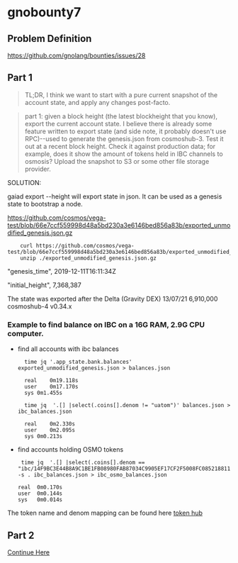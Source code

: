 # gnobounty7

## Problem Definition

https://github.com/gnolang/bounties/issues/28

## Part 1
> TL;DR, I think we want to start with a pure current snapshot of the account state, and apply any changes post-facto.

> part 1: given a block height (the latest blockheight that you know), export the current account state. I believe there is already some feature written to export state (and side note, it probably doesn't use RPC)--used to generate the genesis.json from cosmoshub-3. Test it out at a recent block height. Check it against production data; for example, does it show the amount of tokens held in IBC channels to osmosis? Upload the snapshot to S3 or some other file storage provider.

SOLUTION:

gaiad export --height will export state in json. It can be used as a genesis state to bootstrap a node. 

https://github.com/cosmos/vega-test/blob/66e7ccf559998d48a5bd230a3e6146bed856a83b/exported_unmodified_genesis.json.gz

        curl https://github.com/cosmos/vega-test/blob/66e7ccf559998d48a5bd230a3e6146bed856a83b/exported_unmodified_genesis.json.gz
        unzip ./exported_unmodified_genesis.json.gz

"genesis_time", 2019-12-11T16:11:34Z 

"initial_height", 7,368,387

The state was exported after the Delta (Gravity DEX) 13/07/21 6,910,000 cosmoshub-4 v0.34.x

### Example to find balance on IBC on a 16G RAM, 2.9G CPU computer.

- find all accounts with ibc balances

        time jq '.app_state.bank.balances' exported_unmodified_genesis.json > balances.json

        real	0m19.118s
        user	0m17.170s
        sys	0m1.455s

        time jq  '.[] |select(.coins[].denom != "uatom")' balances.json > ibc_balances.json

        real	0m2.330s
        user	0m2.095s
        sys	0m0.213s

- find accounts holding OSMO tokens  

       time jq  '.[] |select(.coins[].denom == "ibc/14F9BC3E44B8A9C1BE1FB08980FAB87034C9905EF17CF2F5008FC085218811CC")'  -s . ibc_balances.json > ibc_osmo_balances.json

      real	0m0.170s
      user	0m0.144s
      sys	0m0.014s

The token name and denom mapping can be found here [token hub](https://github.com/musicslayer/token_hub/blob/b8f8195ea1f981c11f861f3a26adb37f2dd43500/token_info/atom)


## Part 2
[Continue Here](https://github.com/piux2/gnobounty7/blob/main/README2.md)



